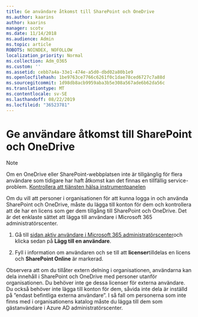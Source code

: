 ```yaml
---
title: Ge användare åtkomst till SharePoint och OneDrive
ms.author: kaarins
author: kaarins
manager: scotv
ms.date: 11/14/2018
ms.audience: Admin
ms.topic: article
ROBOTS: NOINDEX, NOFOLLOW
localization_priority: Normal
ms.collection: Adm_O365
ms.custom: ''
ms.assetid: cebb7a4a-33e1-474e-a5d0-dbd02a80b1e9
ms.openlocfilehash: 1be9763ce7766c6261f0c1dae78ced6727c7a88d
ms.sourcegitcommit: 1d98db8acb9959aba3b5e308a567ade6b62da56c
ms.translationtype: MT
ms.contentlocale: sv-SE
ms.lasthandoff: 08/22/2019
ms.locfileid: "36523781"
---
```

# <a name="give-users-access-to-sharepoint-and-onedrive"></a>Ge användare åtkomst till SharePoint och OneDrive

> [!NOTE]
> Om en OneDrive eller SharePoint-webbplatsen inte är tillgänglig för flera användare som tidigare har haft åtkomst kan det finnas en tillfällig service-problem. [Kontrollera att tjänsten hälsa instrumentpanelen](https://portal.office.com/adminportal/home#/servicehealth)
  
Om du vill att personer i organisationen för att kunna logga in och använda SharePoint och OneDrive, måste du lägga till konton för dem och kontrollera att de har en licens som ger dem tillgång till SharePoint och OneDrive. Det är det enklaste sättet att lägga till användare i Microsoft 365 administratörscenter.
  
1. Gå till [sidan aktiv användare i Microsoft 365 administratörscenter](https://portal.office.com/adminportal/home#/users)och klicka sedan på **Lägg till en användare**.
    
2. Fyll i information om användaren och se till att **licenser**tilldelas en licens och **SharePoint Online** är markerad. 
    
Observera att om du tillåter extern delning i organisationen, användarna kan dela innehåll i SharePoint och OneDrive med personer utanför organisationen. Du behöver inte ge dessa licenser för externa användare. Du också behöver inte lägga till konton för dem, såvida inte dela är inställd på ”endast befintliga externa användare”. I så fall om personerna som inte finns med i organisationens katalog måste du lägga till dem som gästanvändare i Azure AD administratörscenter.
  

